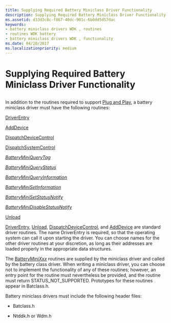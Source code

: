 ```yaml
---
title: Supplying Required Battery Miniclass Driver Functionality
description: Supplying Required Battery Miniclass Driver Functionality
ms.assetid: d33d3c8c-f867-40dc-901c-6b0dd5d57dac
keywords:
- battery miniclass drivers WDK , routines
- routines WDK battery
- battery miniclass drivers WDK , functionality
ms.date: 04/20/2017
ms.localizationpriority: medium
---
```


# Supplying Required Battery Miniclass Driver Functionality


## <span id="ddk_supplying_required_battery_miniclass_driver_functionality_dg"></span><span id="DDK_SUPPLYING_REQUIRED_BATTERY_MINICLASS_DRIVER_FUNCTIONALITY_DG"></span>


In addition to the routines required to support [Plug and Play](https://docs.microsoft.com/windows-hardware/drivers/kernel/implementing-plug-and-play), a battery miniclass driver must have the following routines:

[DriverEntry](driverentry-routine-of-a-battery-miniclass-driver.md)

[AddDevice](adddevice-routine-of-a-battery-miniclass-driver.md)

[DispatchDeviceControl](dispatchdevicecontrol-routine-of-a-battery-miniclass-driver.md)

[DispatchSystemControl](dispatchsystemcontrol-routine-of-a-battery-miniclass-driver.md)

[*BatteryMiniQueryTag*](/windows/win32/api/batclass/nc-batclass-bclass_query_tag_callback)

[*BatteryMiniQueryStatus*](/windows/win32/api/batclass/nc-batclass-bclass_query_status_callback)

[*BatteryMiniQueryInformation*](/windows/win32/api/batclass/nc-batclass-bclass_query_information_callback)

[*BatteryMiniSetInformation*](/windows/win32/api/batclass/nc-batclass-bclass_set_information_callback)

[*BatteryMiniSetStatusNotify*](/windows/win32/api/batclass/nc-batclass-bclass_set_status_notify_callback)

[*BatteryMiniDisableStatusNotify*](/windows/win32/api/batclass/nc-batclass-bclass_disable_status_notify_callback)

[Unload](unload-routine-of-a-battery-miniclass-driver.md)

[DriverEntry](driverentry-routine-of-a-battery-miniclass-driver.md), [Unload](unload-routine-of-a-battery-miniclass-driver.md), [DispatchDeviceControl](dispatchdevicecontrol-routine-of-a-battery-miniclass-driver.md), and [AddDevice](adddevice-routine-of-a-battery-miniclass-driver.md) are standard driver routines. The name DriverEntry is required, so that the operating system can call it upon starting the driver. You can choose names for the other driver routines at your discretion, as long as their addresses are loaded properly in the appropriate data structures.

The [BatteryMini*Xxx*](/windows-hardware/drivers/ddi/_battery/) routines are supplied by the miniclass driver and called by the battery class driver. When writing a miniclass driver, you can choose not to implement the functionality of any of these routines; however, an entry point for the routine must nevertheless be provided, and the routine must return STATUS\_NOT\_SUPPORTED. Prototypes for these routines appear in Batclass.h.

Battery miniclass drivers must include the following header files:

-   Batclass.h

-   Ntddk.h or Wdm.h

 

